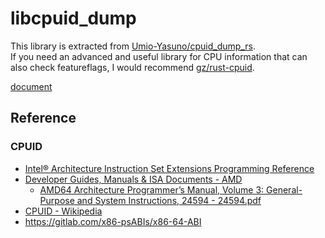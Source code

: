 # libcpuid\_dump

This library is extracted from [Umio-Yasuno/cpuid_dump_rs](https://github.com/Umio-Yasuno/cpuid_dump_rs).  
If you need an advanced and useful library for CPU information that can also check featureflags, I would recommend [gz/rust-cpuid](https://github.com/gz/rust-cpuid).  

[document](https://docs.rs/libcpuid_dump/latest/libcpuid_dump/)

## Reference
### CPUID
 * [Intel® Architecture Instruction Set Extensions Programming Reference](https://software.intel.com/content/www/us/en/develop/download/intel-architecture-instruction-set-extensions-programming-reference.html)
 * [Developer Guides, Manuals & ISA Documents - AMD](https://developer.amd.com/resources/developer-guides-manuals/)
    * [AMD64 Architecture Programmer’s Manual, Volume 3: General-Purpose and System Instructions, 24594 - 24594.pdf](https://www.amd.com/system/files/TechDocs/24594.pdf)
 * [CPUID - Wikipedia](https://en.wikipedia.org/wiki/CPUID)
 * <https://gitlab.com/x86-psABIs/x86-64-ABI>
